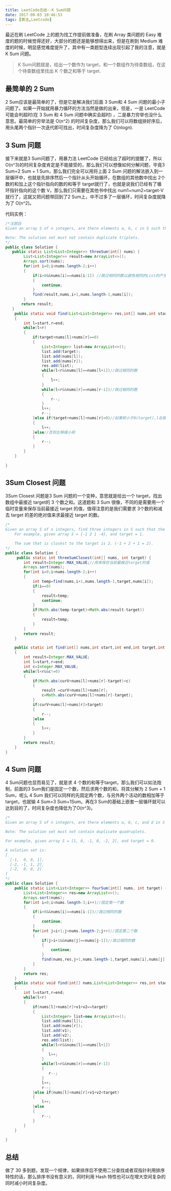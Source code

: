 ```yaml
---
title: LeetCode总结--K Sum问题
date: 2017-08-03 10:46:53
tags: [算法,Leetcode]
---
```


最近在刷 LeetCode 上的题为找工作提前做准备，在刷 Array 类问题的 Easy 难度的题的时候觉得还好，大部分的题还是能够想得出来，但是在刷到 Medium 难度的时候，明显感觉难度提升了，其中有一类题型连续出现引起了我的注意，就是 K Sum 问题。

>K Sum问题就是，给出一个数作为 target，和一个数组作为待查数组，在这个待查数组里找出 K 个数之和等于 target.

## 最简单的 2 Sum

2 Sum应该是最简单的了，但是它是解决我们后面 3 Sum和 4 Sum 问题的最小子问题了。如果一开始就用暴力循环的方法当然是做的出来，但是，一是 LeetCode 可能会判超时(在 3 Sum 和 4 Sum 问题中确实会超时) ，二是暴力穷举也没什么意思。最简单的穷举法是 O(n^2) 的时间复杂度，那么我们可以将数组排好序后，用头尾两个指针一次迭代即可找出，时间复杂度降为了 O(nlogn).

## 3 Sum 问题

接下来就是3 Sum问题了，用暴力法 LeetCode 已经给出了超时的提醒了，所以O(n^3)的时间复杂度肯定是不能接受的，那么我们可以想像如何分解问题，毕竟3 Sum=2 Sum + 1 Sum，那么我们完全可以用将上面 2 Sum 问题的解法嵌入到一层循环中，也就是先排序然后一个指针从头开始循环，在数组的其他数中找出 2个数的和加上这个指针指向的数的和等于 target就行了，也就是说我们已经有了循环指针指向的这个数 V，那么我们只需要在其他书中找出 num1+num2=target-V就行了，这就又把问题带回到了2 Sum上，中不过多了一层循环，时间复杂度就降为了 O(n^2)。

代码实例：

```java
/*注题目
Given an array S of n integers, are there elements a, b, c in S such that a + b + c = 0? Find all unique triplets in the array which gives the sum of zero.

Note: The solution set must not contain duplicate triplets.
*/
public class Solution {
   public static List<List<Integer>> threeSum(int[] nums) {
        List<List<Integer>> result=new ArrayList<>();
        Arrays.sort(nums);
        for(int i=0;i<nums.length-2;i++)
        {
            if(i>0&&nums[i]==nums[i-1]) //跳过相同的数以避免相同的List的产生
            {
                continue;
            }
            find(result,nums,i+1,nums.length-1,nums[i]);
        }
       return result;
   }
    public static void find(List<List<Integer>> res,int[] nums,int start,int end,int target)
    {
        int l=start,r=end;
        while(l<r)
        {
            if(target+nums[l]+nums[r]==0)
            {
                List<Integer> list=new ArrayList<>();
                list.add(target);
                list.add(nums[l]);
                list.add(nums[r]);
                res.add(list);
                while(l<r&&nums[l]==nums[l+1])//跳过相同的数
                {
                    l++;
                }
                while(l<r&&nums[r]==nums[r-1])//跳过相同的数
                {
                    r--;
                }
                l++;
                r--;
            }else if(target+nums[l]+nums[r]<0)//如果和小于0(target),l右移扩大和
            {
                l++;
            }else//否则左移缩小和
            {
                r--;
            }
        }
    }
        
}
```



## 3Sum Closest 问题

3Sum Closest 问题是3 Sum 问题的一个变种，意思就是给出一个 target，找出数组中最接近 target的 3 个数之和。这道题和 3 Sum 很像，不同的是需要用一个临时变量来保存当前最接近 target 的值，值得注意的是我们需要求 3个数的和减去 target 的差的绝对值来求最接近 target 的数。

```java
/*
Given an array S of n integers, find three integers in S such that the sum is closest to a given number, target. Return the sum of the three integers. You may assume that each input would have exactly one solution.
    For example, given array S = {-1 2 1 -4}, and target = 1.

    The sum that is closest to the target is 2. (-1 + 2 + 1 = 2).
*/
public class Solution {
     public static int threeSumClosest(int[] nums, int target) {
        int result=Integer.MAX_VALUE;//用来保存当前最接近target的值
        Arrays.sort(nums);
        for(int i=0;i<nums.length-2;i++)
        {
            int temp=find(nums,i+1,nums.length-1,target,nums[i]);
            if(i==0)
            {
                result=temp;
                continue;
            }
            if(Math.abs(temp-target)<Math.abs(result-target))
            {
                result=temp;
            }
        }
        return result;
    }

    public static int find(int[] nums,int start,int end,int target,int curV)
    {
        int result=Integer.MAX_VALUE;
        int l=start,r=end;
        int c=Integer.MAX_VALUE;
        while(l<r&&c!=0)
        {
            if(Math.abs(curV+nums[l]+nums[r]-target)<c)
            {
                result =curV+nums[l]+nums[r];
                c=Math.abs(curV+nums[l]+nums[r]-target);
            }
            if(curV+nums[l]+nums[r]>target)
            {
                r--;
            }else
            {
                l++;
            }
        }
        return result;
    }
}
```



## 4 Sum 问题

4 Sum问题也显而易见了，就是求 4 个数的和等于target，那么我们可以如法炮制，前面的3 Sum我们是固定一个数，然后求两个数的和，将其分解为 2 Sum + 1 Sum，呢么 4 Sum 我们可以同样的先固定两个数，与另外两个活动的数相加等于target，也就输 4 Sum=3 Sum+1Sum。再在3 Sum的基础上嵌套一层循环就可以达到目的了，时间复杂度也降低为了O(n^3)。

```java
/*
Given an array S of n integers, are there elements a, b, c, and d in S such that a + b + c + d = target? Find all unique quadruplets in the array which gives the sum of target.

Note: The solution set must not contain duplicate quadruplets.

For example, given array S = [1, 0, -1, 0, -2, 2], and target = 0.

A solution set is:
[
  [-1,  0, 0, 1],
  [-2, -1, 1, 2],
  [-2,  0, 0, 2]
]
*/
public class Solution {
    public static List<List<Integer>> fourSum(int[] nums, int target) {
        List<List<Integer>> res=new ArrayList<>();
        Arrays.sort(nums);
        for(int i=0;i<nums.length-3;i++)//固定第一个数
        {
            if(i>0&&nums[i]==nums[i-1])//跳过相同的数
            {
                continue;
            }
            for(int j=i+1;j<nums.length-2;j++)//固定第二个数
            {
                if(j>i+1&&nums[j]==nums[j-1])//跳过相同的数
                {
                    continue;
                }
                find(nums,res,j+1,nums.length-1,target,nums[i],nums[j]);
            }
        }
        return res;
    }
    public static void find(int[] nums,List<List<Integer>> res,int start,int end,int target,int v1,int v2)
    {
        int l=start,r=end;
        while(l<r)
        {
            if(nums[l]+nums[r]+v1+v2==target)
            {
                List<Integer> list=new ArrayList<>();
                list.add(nums[l]);
                list.add(nums[r]);
                list.add(v1);
                list.add(v2);
                res.add(list);
                while(l<r&&nums[l]==nums[l+1])
                {
                   l++;
                }
                while(l<r&&nums[r]==nums[r-1])
                {
                   r--;
                }
                l++;
                r--;
            }else if(nums[l]+nums[r]+v1+v2<target)
            {
                l++;
            }else
            {
                r--;
            }
        }
    }
    
}
```

## 总结

做了 30 多到题，发现一个规律，如果排序后不使用二分查找或者双指针利用排序特性的话，那么排序书没有意义的，同时利用 Hash 特性也可以在增大空间复杂的同时减小时间复杂度。